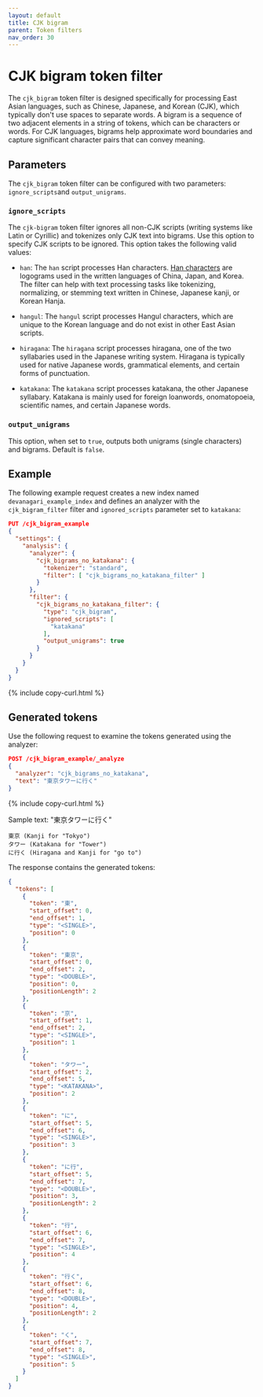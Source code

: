 ```yaml
---
layout: default
title: CJK bigram
parent: Token filters
nav_order: 30
---
```


# CJK bigram token filter

The `cjk_bigram` token filter is designed specifically for processing East Asian languages, such as Chinese, Japanese, and Korean (CJK), which typically don't use spaces to separate words. A bigram is a sequence of two adjacent elements in a string of tokens, which can be characters or words. For CJK languages, bigrams help approximate word boundaries and capture significant character pairs that can convey meaning.


## Parameters

The `cjk_bigram` token filter can be configured with two parameters: `ignore_scripts`and `output_unigrams`.

### `ignore_scripts`

The `cjk-bigram` token filter ignores all non-CJK scripts (writing systems like Latin or Cyrillic) and tokenizes only CJK text into bigrams. Use this option to specify CJK scripts to be ignored. This option takes the following valid values:

- `han`: The `han` script processes Han characters. [Han characters](https://simple.wikipedia.org/wiki/Chinese_characters) are logograms used in the written languages of China, Japan, and Korea. The filter can help with text processing tasks like tokenizing, normalizing, or stemming text written in Chinese, Japanese kanji, or Korean Hanja.

- `hangul`: The `hangul` script processes Hangul characters, which are unique to the Korean language and do not exist in other East Asian scripts.

- `hiragana`: The `hiragana` script processes hiragana, one of the two syllabaries used in the Japanese writing system.
    Hiragana is typically used for native Japanese words, grammatical elements, and certain forms of punctuation.

- `katakana`: The `katakana` script processes katakana, the other Japanese syllabary.
    Katakana is mainly used for foreign loanwords, onomatopoeia, scientific names, and certain Japanese words.


### `output_unigrams`

This option, when set to `true`, outputs both unigrams (single characters) and bigrams. Default is `false`.

## Example

The following example request creates a new index named `devanagari_example_index` and defines an analyzer with the `cjk_bigram_filter` filter and `ignored_scripts` parameter set to `katakana`:

```json
PUT /cjk_bigram_example
{
  "settings": {
    "analysis": {
      "analyzer": {
        "cjk_bigrams_no_katakana": {
          "tokenizer": "standard",
          "filter": [ "cjk_bigrams_no_katakana_filter" ]
        }
      },
      "filter": {
        "cjk_bigrams_no_katakana_filter": {
          "type": "cjk_bigram",
          "ignored_scripts": [
            "katakana"
          ],
          "output_unigrams": true
        }
      }
    }
  }
}
```
{% include copy-curl.html %}

## Generated tokens

Use the following request to examine the tokens generated using the analyzer:

```json
POST /cjk_bigram_example/_analyze
{
  "analyzer": "cjk_bigrams_no_katakana",
  "text": "東京タワーに行く"
}
```
{% include copy-curl.html %}

Sample text: "東京タワーに行く"

    東京 (Kanji for "Tokyo")
    タワー (Katakana for "Tower")
    に行く (Hiragana and Kanji for "go to")

The response contains the generated tokens:

```json
{
  "tokens": [
    {
      "token": "東",
      "start_offset": 0,
      "end_offset": 1,
      "type": "<SINGLE>",
      "position": 0
    },
    {
      "token": "東京",
      "start_offset": 0,
      "end_offset": 2,
      "type": "<DOUBLE>",
      "position": 0,
      "positionLength": 2
    },
    {
      "token": "京",
      "start_offset": 1,
      "end_offset": 2,
      "type": "<SINGLE>",
      "position": 1
    },
    {
      "token": "タワー",
      "start_offset": 2,
      "end_offset": 5,
      "type": "<KATAKANA>",
      "position": 2
    },
    {
      "token": "に",
      "start_offset": 5,
      "end_offset": 6,
      "type": "<SINGLE>",
      "position": 3
    },
    {
      "token": "に行",
      "start_offset": 5,
      "end_offset": 7,
      "type": "<DOUBLE>",
      "position": 3,
      "positionLength": 2
    },
    {
      "token": "行",
      "start_offset": 6,
      "end_offset": 7,
      "type": "<SINGLE>",
      "position": 4
    },
    {
      "token": "行く",
      "start_offset": 6,
      "end_offset": 8,
      "type": "<DOUBLE>",
      "position": 4,
      "positionLength": 2
    },
    {
      "token": "く",
      "start_offset": 7,
      "end_offset": 8,
      "type": "<SINGLE>",
      "position": 5
    }
  ]
}
```


